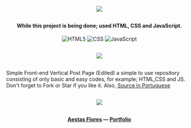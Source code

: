 <p align="center"><img src="https://habbofont.net/font/habbo_new_big/habbo+viewer.gif"></p>

##

<h4 align="center">While this project is being done; used HTML, CSS and JavaScript.</h4>
<p align="center">
  <img alt="HTML5" src="https://img.shields.io/badge/HTML5-E34F26?style=for-the-badge&logo=html5&logoColor=white"/>
  <img alt="CSS" src="https://img.shields.io/badge/CSS-239120?&style=for-the-badge&logo=css3&logoColor=white"/>
  <img alt="JavaScript" src="https://img.shields.io/badge/JavaScript-F7DF1E?style=for-the-badge&logo=javascript&logoColor=black"/>
</p>

##

<p align="center"><img src="https://habbofont.net/font/habbo_new_big/whats+this.gif"></p>

##

Simple Front-end Vertical Post Page (Edited) a simple to use repository consisting of only basic and easy codes, for example; HTML,CSS and JS. Don't forget to Fork or Star if you like it. Also, <a href="https://codepen.io/MarcoCuel/pen/VaOzxe">Source in Portuguese</a>

##

<p align="center"><img src="https://habbofont.net/font/habboclub_complete/links.gif"></p>

##

<h4 align="center"> <a href="https://github.com/AestasFlores">Aestas Flores</a> — <a href="https://alfreddo.ga">Portfolio</a></h4>
